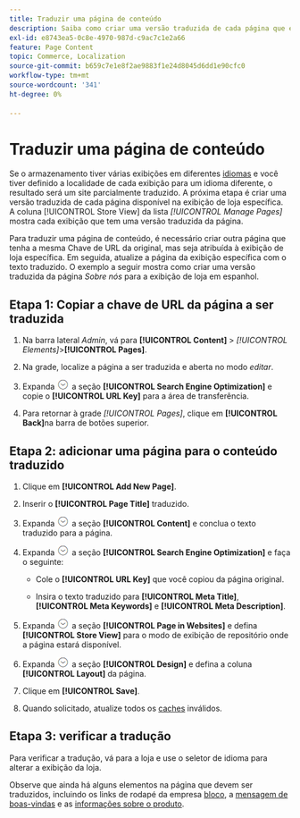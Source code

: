 ```yaml
---
title: Traduzir uma página de conteúdo
description: Saiba como criar uma versão traduzida de cada página que está disponível na exibição de loja específica.
exl-id: e8743ea5-0c8e-4970-987d-c9ac7c1e2a66
feature: Page Content
topic: Commerce, Localization
source-git-commit: b659c7e1e8f2ae9883f1e24d8045d6dd1e90cfc0
workflow-type: tm+mt
source-wordcount: '341'
ht-degree: 0%

---
```


# Traduzir uma página de conteúdo

Se o armazenamento tiver várias exibições em diferentes [idiomas](../stores-purchase/store-localize.md) e você tiver definido a localidade de cada exibição para um idioma diferente, o resultado será um site parcialmente traduzido. A próxima etapa é criar uma versão traduzida de cada página disponível na exibição de loja específica. A coluna [!UICONTROL Store View] da lista _[!UICONTROL Manage Pages]_&#x200B;mostra cada exibição que tem uma versão traduzida da página.

Para traduzir uma página de conteúdo, é necessário criar outra página que tenha a mesma Chave de URL da original, mas seja atribuída à exibição de loja específica. Em seguida, atualize a página da exibição específica com o texto traduzido. O exemplo a seguir mostra como criar uma versão traduzida da página _Sobre nós_ para a exibição de loja em espanhol.

## Etapa 1: Copiar a chave de URL da página a ser traduzida

1. Na barra lateral _Admin_, vá para **[!UICONTROL Content]** > _[!UICONTROL Elements]_>**[!UICONTROL Pages]**.

1. Na grade, localize a página a ser traduzida e aberta no modo _editar_.

1. Expanda ![Seletor de expansão](../assets/icon-display-expand.png) a seção **[!UICONTROL Search Engine Optimization]** e copie o **[!UICONTROL URL Key]** para a área de transferência.

1. Para retornar à grade _[!UICONTROL Pages]_, clique em **[!UICONTROL Back]**&#x200B;na barra de botões superior.

## Etapa 2: adicionar uma página para o conteúdo traduzido

1. Clique em **[!UICONTROL Add New Page]**.

1. Inserir o **[!UICONTROL Page Title]** traduzido.

1. Expanda ![Seletor de expansão](../assets/icon-display-expand.png) a seção **[!UICONTROL Content]** e conclua o texto traduzido para a página.

1. Expanda ![Seletor de expansão](../assets/icon-display-expand.png) a seção **[!UICONTROL Search Engine Optimization]** e faça o seguinte:

   - Cole o **[!UICONTROL URL Key]** que você copiou da página original.

   - Insira o texto traduzido para **[!UICONTROL Meta Title]**, **[!UICONTROL Meta Keywords]** e **[!UICONTROL Meta Description]**.

1. Expanda ![Seletor de expansão](../assets/icon-display-expand.png) a seção **[!UICONTROL Page in Websites]** e defina **[!UICONTROL Store View]** para o modo de exibição de repositório onde a página estará disponível.

1. Expanda ![Seletor de expansão](../assets/icon-display-expand.png) a seção **[!UICONTROL Design]** e defina a coluna **[!UICONTROL Layout]** da página.

1. Clique em **[!UICONTROL Save]**.

1. Quando solicitado, atualize todos os [caches](../systems/cache-management.md) inválidos.

## Etapa 3: verificar a tradução

Para verificar a tradução, vá para a loja e use o seletor de idioma para alterar a exibição da loja.

Observe que ainda há alguns elementos na página que devem ser traduzidos, incluindo os links de rodapé da empresa [bloco](block-add.md), a [mensagem de boas-vindas](../getting-started/storefront-branding.md#change-the-welcome-message) e as [informações sobre o produto](../stores-purchase/store-localize.md#localize-products).
